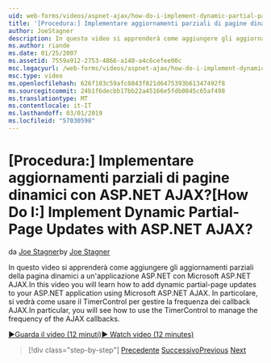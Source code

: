 ```yaml
---
uid: web-forms/videos/aspnet-ajax/how-do-i-implement-dynamic-partial-page-updates-with-aspnet-ajax
title: '[Procedura:] Implementare aggiornamenti parziali di pagine dinamici con ASP.NET AJAX? | Microsoft Docs'
author: JoeStagner
description: In questo video si apprenderà come aggiungere gli aggiornamenti parziali della pagina dinamici a un'applicazione ASP.NET con Microsoft ASP.NET AJAX. In particolare, si noterà come...
ms.author: riande
ms.date: 01/25/2007
ms.assetid: 7559a912-2753-4866-a140-a4c6cefee00c
msc.legacyurl: /web-forms/videos/aspnet-ajax/how-do-i-implement-dynamic-partial-page-updates-with-aspnet-ajax
msc.type: video
ms.openlocfilehash: 626f103c59afc0843f821d6475393b61347492f8
ms.sourcegitcommit: 24b1f6decbb17bb22a45166e5fdb0845c65af498
ms.translationtype: MT
ms.contentlocale: it-IT
ms.lasthandoff: 03/01/2019
ms.locfileid: "57030598"
---
```

<a name="how-do-i-implement-dynamic-partial-page-updates-with-aspnet-ajax"></a><span data-ttu-id="9d45a-105">[Procedura:] Implementare aggiornamenti parziali di pagine dinamici con ASP.NET AJAX?</span><span class="sxs-lookup"><span data-stu-id="9d45a-105">[How Do I:] Implement Dynamic Partial-Page Updates with ASP.NET AJAX?</span></span>
====================
<span data-ttu-id="9d45a-106">da [Joe Stagner](https://github.com/JoeStagner)</span><span class="sxs-lookup"><span data-stu-id="9d45a-106">by [Joe Stagner](https://github.com/JoeStagner)</span></span>

<span data-ttu-id="9d45a-107">In questo video si apprenderà come aggiungere gli aggiornamenti parziali della pagina dinamici a un'applicazione ASP.NET con Microsoft ASP.NET AJAX.</span><span class="sxs-lookup"><span data-stu-id="9d45a-107">In this video you will learn how to add dynamic partial-page updates to your ASP.NET application using Microsoft ASP.NET AJAX.</span></span> <span data-ttu-id="9d45a-108">In particolare, si vedrà come usare il TimerControl per gestire la frequenza dei callback AJAX.</span><span class="sxs-lookup"><span data-stu-id="9d45a-108">In particular, you will see how to use the TimerControl to manage the frequency of the AJAX callbacks.</span></span>

[<span data-ttu-id="9d45a-109">&#9654;Guarda il video (12 minuti)</span><span class="sxs-lookup"><span data-stu-id="9d45a-109">&#9654; Watch video (12 minutes)</span></span>](https://channel9.msdn.com/Blogs/ASP-NET-Site-Videos/how-do-i-implement-dynamic-partial-page-updates-with-aspnet-ajax)

> [!div class="step-by-step"]
> <span data-ttu-id="9d45a-110">[Precedente](how-do-i-get-started-with-aspnet-ajax.md)
> [Successivo](how-do-i-make-client-side-network-callbacks-with-aspnet-ajax.md)</span><span class="sxs-lookup"><span data-stu-id="9d45a-110">[Previous](how-do-i-get-started-with-aspnet-ajax.md)
[Next](how-do-i-make-client-side-network-callbacks-with-aspnet-ajax.md)</span></span>
